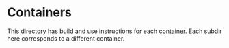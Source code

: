# Containers

This directory has build and use instructions for each container.  Each subdir here corresponds to a different container.